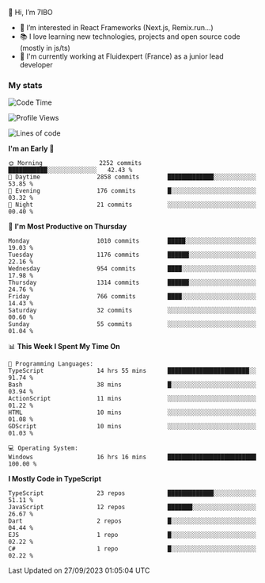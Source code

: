 👋 Hi, I’m 7IBO

- 👀 I’m interested in React Frameworks (Next.js, Remix.run...)
- 📚 I love learning new technologies, projects and open source code (mostly in js/ts)
- 💼 I'm currently working at Fluidexpert (France) as a junior lead developer

### My stats
<!--START_SECTION:waka-->
![Code Time](http://img.shields.io/badge/Code%20Time-192%20hrs%2026%20mins-blue)

![Profile Views](http://img.shields.io/badge/Profile%20Views-0-blue)

![Lines of code](https://img.shields.io/badge/From%20Hello%20World%20I%27ve%20Written-6.9%20million%20lines%20of%20code-blue)

**I'm an Early 🐤** 

```text
🌞 Morning                2252 commits        ███████████░░░░░░░░░░░░░░   42.43 % 
🌆 Daytime                2858 commits        █████████████░░░░░░░░░░░░   53.85 % 
🌃 Evening                176 commits         █░░░░░░░░░░░░░░░░░░░░░░░░   03.32 % 
🌙 Night                  21 commits          ░░░░░░░░░░░░░░░░░░░░░░░░░   00.40 % 
```
📅 **I'm Most Productive on Thursday** 

```text
Monday                   1010 commits        █████░░░░░░░░░░░░░░░░░░░░   19.03 % 
Tuesday                  1176 commits        ██████░░░░░░░░░░░░░░░░░░░   22.16 % 
Wednesday                954 commits         ████░░░░░░░░░░░░░░░░░░░░░   17.98 % 
Thursday                 1314 commits        ██████░░░░░░░░░░░░░░░░░░░   24.76 % 
Friday                   766 commits         ████░░░░░░░░░░░░░░░░░░░░░   14.43 % 
Saturday                 32 commits          ░░░░░░░░░░░░░░░░░░░░░░░░░   00.60 % 
Sunday                   55 commits          ░░░░░░░░░░░░░░░░░░░░░░░░░   01.04 % 
```


📊 **This Week I Spent My Time On** 

```text
💬 Programming Languages: 
TypeScript               14 hrs 55 mins      ███████████████████████░░   91.74 % 
Bash                     38 mins             █░░░░░░░░░░░░░░░░░░░░░░░░   03.94 % 
ActionScript             11 mins             ░░░░░░░░░░░░░░░░░░░░░░░░░   01.22 % 
HTML                     10 mins             ░░░░░░░░░░░░░░░░░░░░░░░░░   01.08 % 
GDScript                 10 mins             ░░░░░░░░░░░░░░░░░░░░░░░░░   01.03 % 

💻 Operating System: 
Windows                  16 hrs 16 mins      █████████████████████████   100.00 % 
```

**I Mostly Code in TypeScript** 

```text
TypeScript               23 repos            █████████████░░░░░░░░░░░░   51.11 % 
JavaScript               12 repos            ███████░░░░░░░░░░░░░░░░░░   26.67 % 
Dart                     2 repos             █░░░░░░░░░░░░░░░░░░░░░░░░   04.44 % 
EJS                      1 repo              █░░░░░░░░░░░░░░░░░░░░░░░░   02.22 % 
C#                       1 repo              █░░░░░░░░░░░░░░░░░░░░░░░░   02.22 % 
```




 Last Updated on 27/09/2023 01:05:04 UTC
<!--END_SECTION:waka-->
